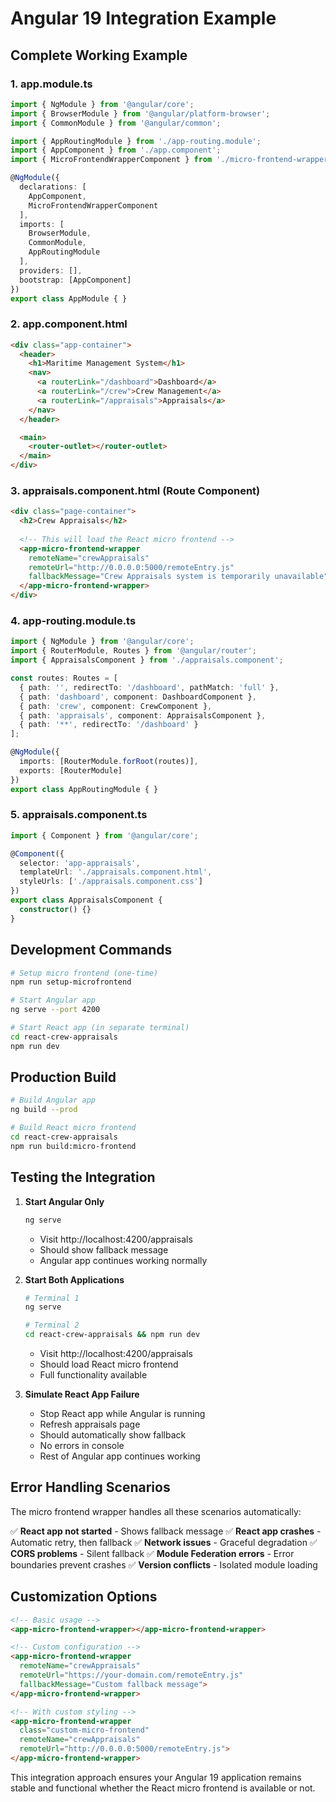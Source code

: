 
# Angular 19 Integration Example

## Complete Working Example

### 1. app.module.ts
```typescript
import { NgModule } from '@angular/core';
import { BrowserModule } from '@angular/platform-browser';
import { CommonModule } from '@angular/common';

import { AppRoutingModule } from './app-routing.module';
import { AppComponent } from './app.component';
import { MicroFrontendWrapperComponent } from './micro-frontend-wrapper.component';

@NgModule({
  declarations: [
    AppComponent,
    MicroFrontendWrapperComponent
  ],
  imports: [
    BrowserModule,
    CommonModule,
    AppRoutingModule
  ],
  providers: [],
  bootstrap: [AppComponent]
})
export class AppModule { }
```

### 2. app.component.html
```html
<div class="app-container">
  <header>
    <h1>Maritime Management System</h1>
    <nav>
      <a routerLink="/dashboard">Dashboard</a>
      <a routerLink="/crew">Crew Management</a>
      <a routerLink="/appraisals">Appraisals</a>
    </nav>
  </header>

  <main>
    <router-outlet></router-outlet>
  </main>
</div>
```

### 3. appraisals.component.html (Route Component)
```html
<div class="page-container">
  <h2>Crew Appraisals</h2>
  
  <!-- This will load the React micro frontend -->
  <app-micro-frontend-wrapper 
    remoteName="crewAppraisals"
    remoteUrl="http://0.0.0.0:5000/remoteEntry.js"
    fallbackMessage="Crew Appraisals system is temporarily unavailable">
  </app-micro-frontend-wrapper>
</div>
```

### 4. app-routing.module.ts
```typescript
import { NgModule } from '@angular/core';
import { RouterModule, Routes } from '@angular/router';
import { AppraisalsComponent } from './appraisals.component';

const routes: Routes = [
  { path: '', redirectTo: '/dashboard', pathMatch: 'full' },
  { path: 'dashboard', component: DashboardComponent },
  { path: 'crew', component: CrewComponent },
  { path: 'appraisals', component: AppraisalsComponent },
  { path: '**', redirectTo: '/dashboard' }
];

@NgModule({
  imports: [RouterModule.forRoot(routes)],
  exports: [RouterModule]
})
export class AppRoutingModule { }
```

### 5. appraisals.component.ts
```typescript
import { Component } from '@angular/core';

@Component({
  selector: 'app-appraisals',
  templateUrl: './appraisals.component.html',
  styleUrls: ['./appraisals.component.css']
})
export class AppraisalsComponent {
  constructor() {}
}
```

## Development Commands

```bash
# Setup micro frontend (one-time)
npm run setup-microfrontend

# Start Angular app
ng serve --port 4200

# Start React app (in separate terminal)
cd react-crew-appraisals
npm run dev
```

## Production Build

```bash
# Build Angular app
ng build --prod

# Build React micro frontend  
cd react-crew-appraisals
npm run build:micro-frontend
```

## Testing the Integration

1. **Start Angular Only**
   ```bash
   ng serve
   ```
   - Visit http://localhost:4200/appraisals
   - Should show fallback message
   - Angular app continues working normally

2. **Start Both Applications**
   ```bash
   # Terminal 1
   ng serve
   
   # Terminal 2  
   cd react-crew-appraisals && npm run dev
   ```
   - Visit http://localhost:4200/appraisals
   - Should load React micro frontend
   - Full functionality available

3. **Simulate React App Failure**
   - Stop React app while Angular is running
   - Refresh appraisals page
   - Should automatically show fallback
   - No errors in console
   - Rest of Angular app continues working

## Error Handling Scenarios

The micro frontend wrapper handles all these scenarios automatically:

✅ **React app not started** - Shows fallback message
✅ **React app crashes** - Automatic retry, then fallback
✅ **Network issues** - Graceful degradation
✅ **CORS problems** - Silent fallback
✅ **Module Federation errors** - Error boundaries prevent crashes
✅ **Version conflicts** - Isolated module loading

## Customization Options

```html
<!-- Basic usage -->
<app-micro-frontend-wrapper></app-micro-frontend-wrapper>

<!-- Custom configuration -->
<app-micro-frontend-wrapper 
  remoteName="crewAppraisals"
  remoteUrl="https://your-domain.com/remoteEntry.js"
  fallbackMessage="Custom fallback message">
</app-micro-frontend-wrapper>

<!-- With custom styling -->
<app-micro-frontend-wrapper 
  class="custom-micro-frontend"
  remoteName="crewAppraisals"
  remoteUrl="http://0.0.0.0:5000/remoteEntry.js">
</app-micro-frontend-wrapper>
```

This integration approach ensures your Angular 19 application remains stable and functional whether the React micro frontend is available or not.

